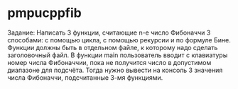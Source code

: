 # pmpucppfib
Задание: Написать 3 функции, считающие n-е число Фибоначчи 3 способами: с помощью цикла, с помощью рекурсии и по формуле Бине. Функции должны быть в отдельном файле, к которому надо сделать заголовочный файл. В функции main пользователь вводит с клавиатуры номер числа Фибоначчии, пока не получится число в допустимом диапазоне для подсчёта. Тогда нужно вывести на консоль 3 значения числа Фибоначчи, подсчитанные 3-мя функциями.
